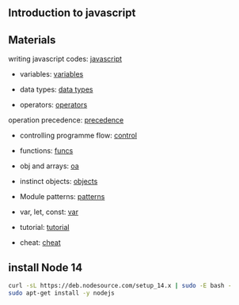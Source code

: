## Introduction to javascript

## Materials
writing javascript codes: [javascript](https://developer.mozilla.org/en-US/docs/Learn/Getting_started_with_the_web/JavaScript_basics)

- variables: [variables](https://developer.mozilla.org/en-US/docs/Learn/JavaScript/First_steps/Variables)

- data types: [data types](https://developer.mozilla.org/en-US/docs/Web/JavaScript/Data_structures)

 - operators: [operators](https://developer.mozilla.org/en-US/docs/Learn/Getting_started_with_the_web/JavaScript_basics)

 operation precedence: [precedence](https://developer.mozilla.org/en-US/docs/Web/JavaScript/Reference/Operators/Operator_Precedence)

 - controlling programme flow: [control](https://developer.mozilla.org/en-US/docs/Web/JavaScript/Guide/Control_flow_and_error_handling)

 - functions: [funcs](https://developer.mozilla.org/en-US/docs/Learn/JavaScript/Building_blocks/Functions)

 - obj and arrays: [oa](https://developer.mozilla.org/en-US/docs/Learn/JavaScript/Objects)

 - instinct objects: [objects](https://developer.mozilla.org/en-US/docs/Learn/JavaScript/Objects)

 - Module patterns: [patterns](http://darrenderidder.github.io/talks/ModulePatterns/#/)

 - var, let, const: [var](https://www.youtube.com/watch?v=sjyJBL5fkp8)

 - tutorial: [tutorial](https://www.youtube.com/watch?v=vZBCTc9zHtI)

 - cheat: [cheat](https://github.com/mbeaudru/modern-js-cheatsheet)

## install Node 14

 ```bash
 curl -sL https://deb.nodesource.com/setup_14.x | sudo -E bash -
 sudo apt-get install -y nodejs
 ```
